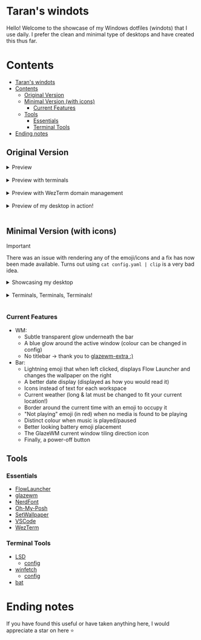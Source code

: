 # Taran's windots

Hello! Welcome to the showcase of my Windows dotfiles (windots) that I use daily. I prefer the clean and minimal type of desktops and have created this thus far.

# Contents

- [Taran's windots](#tarans-windots)
- [Contents](#contents)
  - [Original Version](#original-version)
  - [Minimal Version (with icons)](#minimal-version-with-icons)
    - [Current Features](#current-features)
  - [Tools](#tools)
    - [Essentials](#essentials)
    - [Terminal Tools](#terminal-tools)
- [Ending notes](#ending-notes)


## Original Version

<details>
    <summary>Preview</summary>
    <img src="/assets/version_1/desktop_1.png" alt="Preview of my desktop">
</details>
<br>

<details>
    <summary>Preview with terminals</summary>
    <img src="/assets/version_1/desktop_2.png" alt="Preview of my desktop with 3 terminals on display">
</details>
<br>

<details>
    <summary>Preview with WezTerm domain management</summary>
    <img src="/assets/version_1/desktop_3.png" alt="Preview with WezTerm domain management">
</details>
<br>

<details>
    <summary>Preview of my desktop in action!</summary>
    <video src="https://github.com/tarannagra/windots/assets/125768336/07aacd84-0467-42c3-aa9d-1c0c87a70e1d" alt="Preview of my desktop in action!" controls/>
</details>
<br>

## Minimal Version (with icons)

> [!IMPORTANT]
> There was an issue with rendering any of the emoji/icons and a fix has now been made available. Turns out using `cat config.yaml | clip` is a very bad idea.

<details>
    <summary>Showcasing my desktop</summary>
    <img src="/assets/version_2/desktop_1.png" alt="Preview of my desktop with no open apps">
</details>
<br>

<details>
    <summary>Terminals, Terminals, Terminals!</summary>
    <img src="/assets/version_2/desktop_2.png" alt="Showcase of terminals on home workspace">
</details>
<br>

<!-- <details>
    <summary></summary>
    <img src="/assets/version_2/desktop_2.png" alt="Showcase of terminals on home workspace">
</details>
<br> -->

### Current Features

- WM:
  - Subtle transparent glow underneath the bar
  - A blue glow around the active window (colour can be changed in config)
  - No titlebar -> thank you to [glazewm-extra :)](https://github.com/ptazithos/glazewm-extra)
- Bar:
  - Lightning emoji that when left clicked, displays Flow Launcher and changes the wallpaper on the right
  - A better date display (displayed as how you would read it)
  - Icons instead of text for each workspace
  - Current weather (long & lat must be changed to fit your current location!)
  - Border around the current time with an emoji to occupy it
  - "Not playing" emoji (in red) when no media is found to be playing
  - Distinct colour when music is played/paused
  - Better looking battery emoji placement
  - The GlazeWM current window tiling direction icon
  - Finally, a power-off button


## Tools

### Essentials

- [FlowLauncher](https://www.flowlauncher.com/)
- [glazewm](https://github.com/glzr-io/glazewm)
- [NerdFont](https://www.nerdfonts.com/)
- [Oh-My-Posh](https://ohmyposh.dev/)
- [SetWallpaper](https://github.com/tarannagra/SetWallpaper)
- [VSCode](https://code.visualstudio.com/)
- [WezTerm](https://github.com/wez/wezterm)

### Terminal Tools

- [LSD](https://github.com/lsd-rs/lsd)
  - [config](./config/.config/lsd/config.yaml)
- [winfetch](https://github.com/lptstr/winfetch)
  - [config](./config/.config/winfetch/config.ps1)
- [bat](https://github.com/sharkdp/bat)

# Ending notes

If you have found this useful or have taken anything here, I would appreciate a star on here ⭐